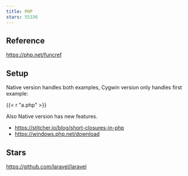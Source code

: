 ```yaml
---
title: PHP
stars: 55336
---
```


## Reference

<https://php.net/funcref>

## Setup

Native version handles both examples, Cygwin version only handles first example:

{{< r "a.php" >}}

Also Native version has new features.

- <https://stitcher.io/blog/short-closures-in-php>
- <https://windows.php.net/download>

## Stars

<https://github.com/laravel/laravel>
